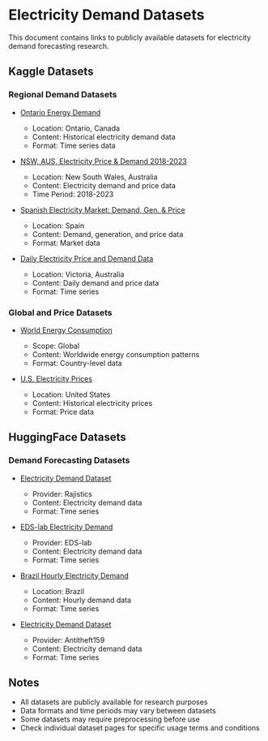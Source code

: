 # Electricity Demand Datasets

This document contains links to publicly available datasets for electricity demand forecasting research.

## Kaggle Datasets

### Regional Demand Datasets

- [Ontario Energy Demand](https://www.kaggle.com/datasets/jacobsharples/ontario-electricity-demand)

  - Location: Ontario, Canada
  - Content: Historical electricity demand data
  - Format: Time series data

- [NSW, AUS, Electricity Price & Demand 2018-2023](https://www.kaggle.com/datasets/joebeachcapital/nsw-australia-electricity-demand-2018-2023)

  - Location: New South Wales, Australia
  - Content: Electricity demand and price data
  - Time Period: 2018-2023

- [Spanish Electricity Market: Demand, Gen. & Price](https://www.kaggle.com/datasets/manualrg/spanish-electricity-market-demand-gen-price)

  - Location: Spain
  - Content: Demand, generation, and price data
  - Format: Market data

- [Daily Electricity Price and Demand Data](https://www.kaggle.com/datasets/aramacus/electricity-demand-in-victoria-australia)
  - Location: Victoria, Australia
  - Content: Daily demand and price data
  - Format: Time series

### Global and Price Datasets

- [World Energy Consumption](https://www.kaggle.com/datasets/pralabhpoudel/world-energy-consumption)

  - Scope: Global
  - Content: Worldwide energy consumption patterns
  - Format: Country-level data

- [U.S. Electricity Prices](https://www.kaggle.com/datasets/alistairking/electricity-prices)
  - Location: United States
  - Content: Historical electricity prices
  - Format: Price data

## HuggingFace Datasets

### Demand Forecasting Datasets

- [Electricity Demand Dataset](https://huggingface.co/datasets/rajistics/electricity_demand)

  - Provider: Rajistics
  - Content: Electricity demand data
  - Format: Time series

- [EDS-lab Electricity Demand](https://huggingface.co/datasets/EDS-lab/electricity-demand)

  - Provider: EDS-lab
  - Content: Electricity demand data
  - Format: Time series

- [Brazil Hourly Electricity Demand](https://huggingface.co/datasets/SamuelM0422/Hourly-Electricity-Demand-Brazil-Dataset)

  - Location: Brazil
  - Content: Hourly demand data
  - Format: Time series

- [Electricity Demand Dataset](https://huggingface.co/datasets/antitheft159/_818_electricity_demand)
  - Provider: Antitheft159
  - Content: Electricity demand data
  - Format: Time series

## Notes

- All datasets are publicly available for research purposes
- Data formats and time periods may vary between datasets
- Some datasets may require preprocessing before use
- Check individual dataset pages for specific usage terms and conditions
